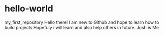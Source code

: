 # hello-world
my_first_repository
Hello there!
I am new to Github and hope to learn how to build projects
Hopefuly i will learn and also help others in future.
Josh is Me
